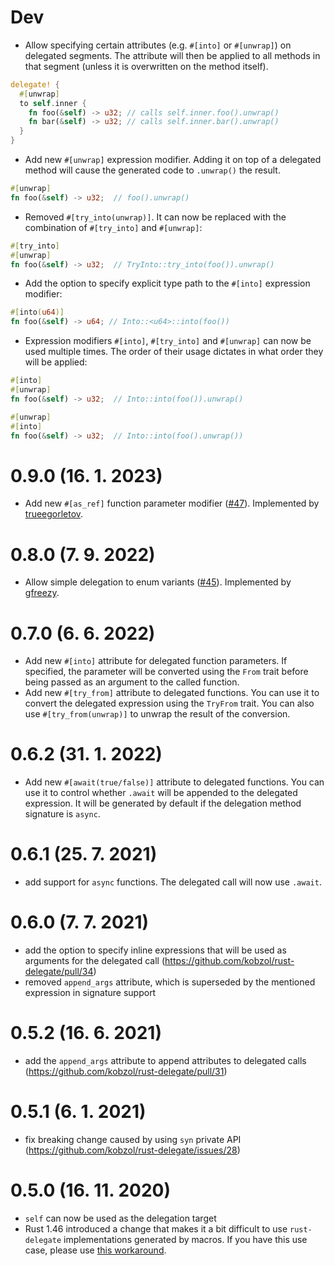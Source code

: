 # Dev
- Allow specifying certain attributes (e.g. `#[into]` or `#[unwrap]`) on delegated segments.
The attribute will then be applied to all methods in that segment (unless it is overwritten on the method itself).
```rust
delegate! {
  #[unwrap]
  to self.inner {
    fn foo(&self) -> u32; // calls self.inner.foo().unwrap()
    fn bar(&self) -> u32; // calls self.inner.bar().unwrap()
  }
}
```
- Add new `#[unwrap]` expression modifier. Adding it on top of a delegated method will cause the generated
code to `.unwrap()` the result.
```rust
#[unwrap]
fn foo(&self) -> u32;  // foo().unwrap()
```
- Removed `#[try_into(unwrap)]`. It can now be replaced with the combination of `#[try_into]` and `#[unwrap]`:
```rust
#[try_into]
#[unwrap]
fn foo(&self) -> u32;  // TryInto::try_into(foo()).unwrap()
```
- Add the option to specify explicit type path to the `#[into]` expression modifier:
```rust
#[into(u64)]
fn foo(&self) -> u64; // Into::<u64>::into(foo())
```
- Expression modifiers `#[into]`, `#[try_into]` and `#[unwrap]` can now be used multiple times. The order
of their usage dictates in what order they will be applied:
```rust
#[into]
#[unwrap]
fn foo(&self) -> u32;  // Into::into(foo()).unwrap()

#[unwrap]
#[into]
fn foo(&self) -> u32;  // Into::into(foo().unwrap())
```

# 0.9.0 (16. 1. 2023)
- Add new `#[as_ref]` function parameter modifier ([#47](https://github.com/Kobzol/rust-delegate/pull/47)).
  Implemented by [trueegorletov](https://github.com/trueegorletov).

# 0.8.0 (7. 9. 2022)
- Allow simple delegation to enum variants ([#45](https://github.com/Kobzol/rust-delegate/pull/45)).
Implemented by [gfreezy](https://github.com/gfreezy).

# 0.7.0 (6. 6. 2022)
- Add new `#[into]` attribute for delegated function parameters. If specified, the parameter will be
converted using the `From` trait before being passed as an argument to the called function.
- Add new `#[try_from]` attribute to delegated functions. You can use it to convert the delegated
expression using the `TryFrom` trait. You can also use `#[try_from(unwrap)]` to unwrap the result of
the conversion.

# 0.6.2 (31. 1. 2022)
- Add new `#[await(true/false)]` attribute to delegated functions. You can use it to control whether
`.await` will be appended to the delegated expression. It will be generated by default if the delegation
method signature is `async`.

# 0.6.1 (25. 7. 2021)
- add support for `async` functions. The delegated call will now use `.await`.

# 0.6.0 (7. 7. 2021)
- add the option to specify inline expressions that will be used as arguments for the delegated call (https://github.com/kobzol/rust-delegate/pull/34)
- removed `append_args` attribute, which is superseded by the mentioned expression in signature support

# 0.5.2 (16. 6. 2021)
- add the `append_args` attribute to append attributes to delegated calls (https://github.com/kobzol/rust-delegate/pull/31)

# 0.5.1 (6. 1. 2021)
- fix breaking change caused by using `syn` private API (https://github.com/kobzol/rust-delegate/issues/28) 

# 0.5.0 (16. 11. 2020)
- `self` can now be used as the delegation target
- Rust 1.46 introduced a change that makes it a bit difficult to use `rust-delegate` implementations
generated by macros. If you have this use case, please use [this workaround](https://github.com/kobzol/rust-delegate/issues/25#issuecomment-716774685).
